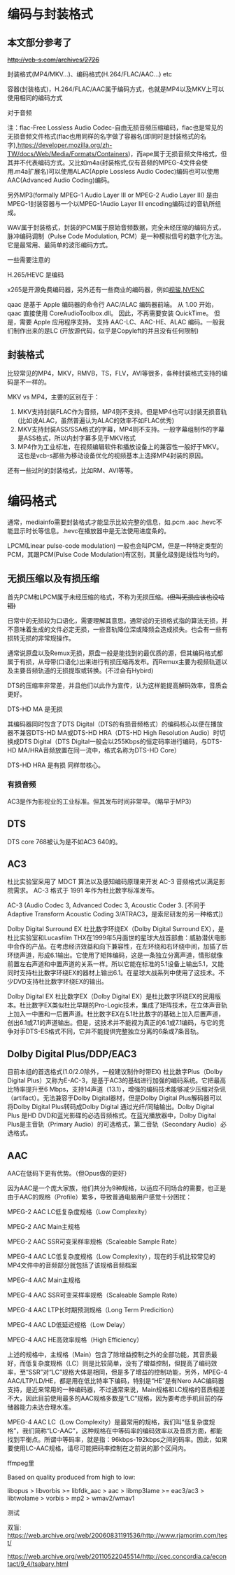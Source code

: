 # 编码与封装格式

## 本文部分参考了
~~http://vcb-s.com/archives/2726~~

封装格式(MP4/MKV…)、编码格式(H.264/FLAC/AAC…) etc

容器(封装格式)，H.264/FLAC/AAC属于编码方式，也就是MP4以及MKV上可以使用相同的编码方式

对于音频

注：flac-Free Lossless Audio
 Codec-自由无损音频压缩编码，flac也是常见的无损音频文件格式(flac也用同样的名字做了容器名(即同时是封装格式的名字),<https://developer.mozilla.org/zh-TW/docs/Web/Media/Formats/Containers>)，而ape属于无损音频文件格式，但其并不代表编码方式。又比如m4a(封装格式,仅有音频的MPEG-4文件会使用.m4a扩展名)可以使用ALAC(Apple Lossless Audio Codec)编码也可以使用AAC(Advanced Audio Coding)编码。

另外MP3(formally MPEG-1 Audio Layer III or MPEG-2 Audio Layer III) 是由MPEG-1封装容器与一个以MPEG-1Audio Layer III encoding编码过的音轨所组成。

WAV属于封装格式，封装的PCM属于原始音频数据，完全未经压缩的编码方式，脉冲编码调制（Pulse Code Modulation, PCM）是一种模拟信号的数字化方法。它是最常用、最简单的波形编码方式。

一些需要注意的

H.265/HEVC 是编码

x265是开源免费编码器，另外还有一些商业的编码器，例如[视骏](http://www.strongene.com/),[NVENC](https://www.nvidia.com/en-us/geforce/guides/broadcasting-guide/)

qaac 是基于 Apple 编码器的命令行 AAC/ALAC 编码器前端。 从 1.00 开始，qaac 直接使用 CoreAudioToolbox.dll。 因此，不再需要安装 QuickTime。 但是，需要 Apple 应用程序支持。 支持 AAC-LC、AAC-HE、ALAC 编码。一般我们制作出来的是LC (开放源代码，似乎是Copyleft的并且没有任何限制)

## 封装格式
比较常见的MP4，MKV，RMVB，TS，FLV，AVI等很多，各种封装格式支持的编码是不一样的。


MKV vs MP4，主要的区别在于：

1. MKV支持封装FLAC作为音频，MP4则不支持。但是MP4也可以封装无损音轨(比如说ALAC，虽然普遍认为ALAC的效率不如FLAC优秀)
2. MKV支持封装ASS/SSA格式的字幕，MP4则不支持。一般字幕组制作的字幕是ASS格式，所以内封字幕多见于MKV格式
3. MP4作为工业标准，在视频编辑软件和播放设备上的兼容性一般好于MKV。这也是vcb-s那些为移动设备优化的视频基本上选择MP4封装的原因。

还有一些过时的封装格式，比如RM、AVI等等。



# 编码格式
通常，mediainfo需要封装格式才能显示比较完整的信息，如.pcm .aac .hevc不能显示时长等信息。.hevc在播放器中是无法使用进度条的。

LPCM(Linear pulse-code modulation) 一般也会叫PCM，但是一种特定类型的 PCM，其跟PCM(Pulse Code Modulation)有区别，其量化级别是线性均匀的。



## 无损压缩以及有损压缩
首先PCM和LPCM属于未经压缩的格式，不称为无损压缩。~~(但叫无损应该也没啥错)~~

日常中的无损较为口语化，需要理解其意思。通常说的无损格式指的算法无损，并不意味着生成的文件必定无损，一些音轨降位深或降频会造成损失。也会有一些有损转无损的非常规操作。

通常说原盘以及Remux无损，原盘一般是能找到的最优质的源，但其编码格式都属于有损，从母带(口语化)出来进行有损压缩再发布。而Remux主要为视频轨道以及主要音频轨道的无损提取或转换。(不过会有Hybird)

DTS的压缩率非常差，并且他们以此作为宣传，认为这样能提高解码效率，音质会更好。

DTS-HD MA 是无损

其编码器同时包含了DTS Digital（DTS的有损音频格式）的编码核心以便在播放器不兼容DTS-HD MA或DTS-HD HRA（DTS-HD High Resolution Audio）时切换成DTS Digital（DTS Digital一般会以255Kbps的恒定码率进行编码，与DTS-HD MA/HRA音频放置在同一流中，格式名称为DTS-HD Core）

DTS-HD HRA 是有损
同样带核心。

### 有损音频
AC3是作为影视业的工业标准。但其发布时间非常早。（略早于MP3）
## DTS
DTS core 768被认为是不如AC3 640的。



## AC3

杜比实验室采用了 MDCT 算法以及感知编码原理来开发 AC-3 音频格式以满足影院需求。 AC-3 格式于 1991 年作为杜比数字标准发布。

AC-3 (Audio Codec 3, Advanced Codec 3, Acoustic Coder 3. [不同于Adaptive Transform Acoustic Coding 3/ATRAC3，是索尼研发的另一种格式])

Dolby Digital Surround EX
杜比数字环绕EX（Dolby Digital Surround EX），是杜比实验室和Lucasfilm THX在1999年5月面世的星球大战首部曲：威胁潜伏电影中合作的产品。在考虑经济效益和向下兼容性，在左环绕和右环绕中间，加插了后环绕声道，形成6.1输出。它使用了矩阵编码，这是一条独立分离声道，情形就像前置左右声道和中置声道的关系一样。所以它能在标准的5.1设备上输出5.1，又能同时支持杜比数字环绕EX的器材上输出6.1。在星球大战系列中使用了这技术。不少DVD支持杜比数字环绕EX的输出。

Dolby Digital EX
杜比数字EX（Dolby Digital EX）是杜比数字环绕EX的民用版本。杜比数字EX类似杜比早期的Pro-Logic技术，集成了矩阵技术，在立体声音轨上加入一中置和一后置声道。杜比数字EX在5.1杜比数字的基础上加入后置声道，创出6.1或7.1的声道输出。但是，这技术并不能视为真正的6.1或7.1编码，与它的竞争对手DTS-ES格式不同，它并不能提供完整独立分离的6条或7条音轨。

## Dolby Digital Plus/DDP/EAC3
目前本组的首选格式(1.0/2.0除外，一般建议制作时带EX)
杜比数字Plus（Dolby Digital Plus）又称为E-AC-3，是基于AC3的基础进行加强的编码系统。它把最高比特率提升至6 Mbps，支持14声道（13.1），增强的编码技术能够减少压缩对杂讯（artifact）。无法兼容于Dolby Digital器材，但是Dolby Digital Plus解码器可以将Dolby Digital Plus转码成Dolby Digital 通过光纤/同轴输出。Dolby Digital Plus 是HD DVD和蓝光影碟的必选音频格式。在蓝光播放器中，Dolby Digital Plus是主音轨（Primary Audio）的可选格式，第二音轨（Secondary Audio）必选格式。

## AAC
AAC在低码下更有优势。（但Opus做的更好）

因为AAC是一个庞大家族，他们共分为9种规格，以适应不同场合的需要，也正是由于AAC的规格（Profile）繁多，导致普通电脑用户感觉十分困扰：

MPEG-2 AAC LC低复杂度规格（Low Complexity）

MPEG-2 AAC Main主规格

MPEG-2 AAC SSR可变采样率规格（Scaleable Sample Rate）

MPEG-4 AAC LC低复杂度规格（Low Complexity），现在的手机比较常见的MP4文件中的音频部分就包括了该规格音频档案

MPEG-4 AAC Main主规格

MPEG-4 AAC SSR可变采样率规格（Scaleable Sample Rate）

MPEG-4 AAC LTP长时期预测规格（Long Term Predicition）

MPEG-4 AAC LD低延迟规格（Low Delay）

MPEG-4 AAC HE高效率规格（High Efficiency）

上述的规格中，主规格（Main）包含了除增益控制之外的全部功能，其音质最好，而低复杂度规格（LC）则是比较简单，没有了增益控制，但提高了编码效率，至“SSR”对“LC”规格大体是相同，但是多了增益的控制功能，另外，MPEG-4 AAC/LTP/LD/HE，都是用在低比特率下编码，特别是“HE”是有Nero AAC编码器支持，是近来常用的一种编码器，不过通常来说，Main规格和LC规格的音质相差不大，因此目前使用最多的AAC规格多数是“LC”规格，因为要考虑手机目前的存储器能力未达合理水准。

MPEG-4 AAC LC（Low Complexity）是最常用的规格，我们叫“低复杂度规格”，我们简称“LC-AAC”，这种规格在中等码率的编码效率以及音质方面，都能找到平衡点。所谓中等码率，就是指：96kbps-192kbps之间的码率。因此，如果要使用LC-AAC规格，请尽可能把码率控制在之前说的那个区间内。


ffmpeg里
 
Based on quality produced from high to low:
 
libopus > libvorbis >= libfdk_aac > aac > libmp3lame >= eac3/ac3 > libtwolame > vorbis > mp2 > wmav2/wmav1



测试

双盲:
<https://web.archive.org/web/20060831191536/http://www.rjamorim.com/test/>

<https://web.archive.org/web/20110522045514/http://cec.concordia.ca/econtact/9_4/tsabary.html>